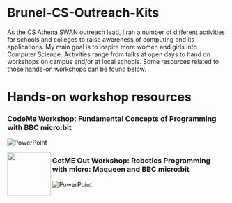 # Brunel-CS-Outreach-Kits

As the CS Athena SWAN outreach lead, I ran a number of different activities for schools and colleges to raise awareness of computing and its applications. My main goal is to inspire more women and girls into Computer Science. Activities range from talks at open days to hand on workshops on campus and/or at local schools. Some resources related to those hands-on workshops can be found below.

# Hands-on workshop resources

### CodeMe Workshop: Fundamental Concepts of Programming with BBC micro:bit


![PowerPoint](https://github.com/NadineAB/Brunel-CS-Outreach-Kits/assets/7339533/3db84c21-69a6-40ae-ad3c-da1045c9e89c=25x25)

<img align="left" width="100" height="100" src="https://github.com/NadineAB/Brunel-CS-Outreach-Kits/assets/7339533/6dff3979-958f-4414-8800-1c96b00b61e1">

### GetME Out Workshop: Robotics Programming with micro: Maqueen and BBC micro:bit


![PowerPoint](https://github.com/NadineAB/Brunel-CS-Outreach-Kits/assets/7339533/6dff3979-958f-4414-8800-1c96b00b61e1)
